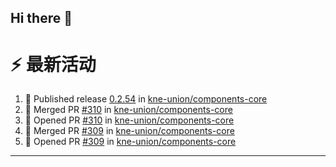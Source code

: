 ## Hi there 👋

<!--

**Here are some ideas to get you started:**

🙋‍♀️ A short introduction - what is your organization all about?
🌈 Contribution guidelines - how can the community get involved?
👩‍💻 Useful resources - where can the community find your docs? Is there anything else the community should know?
🍿 Fun facts - what does your team eat for breakfast?
🧙 Remember, you can do mighty things with the power of [Markdown](https://docs.github.com/github/writing-on-github/getting-started-with-writing-and-formatting-on-github/basic-writing-and-formatting-syntax)
-->


# ⚡ 最新活动

<!--START_SECTION:activity-->
1. 🚀 Published release [0.2.54](https://github.com/kne-union/components-core/releases/tag/0.2.54) in [kne-union/components-core](https://github.com/kne-union/components-core)
2. 🎉 Merged PR [#310](https://github.com/kne-union/components-core/pull/310) in [kne-union/components-core](https://github.com/kne-union/components-core)
3. 💪 Opened PR [#310](https://github.com/kne-union/components-core/pull/310) in [kne-union/components-core](https://github.com/kne-union/components-core)
4. 🎉 Merged PR [#309](https://github.com/kne-union/components-core/pull/309) in [kne-union/components-core](https://github.com/kne-union/components-core)
5. 💪 Opened PR [#309](https://github.com/kne-union/components-core/pull/309) in [kne-union/components-core](https://github.com/kne-union/components-core)
<!--END_SECTION:activity-->

---
